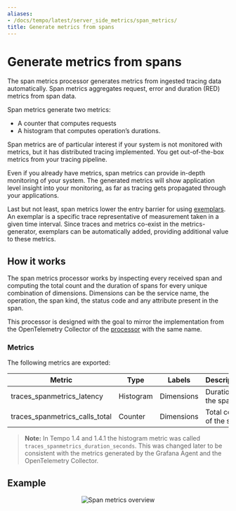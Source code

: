 ```yaml
---
aliases:
- /docs/tempo/latest/server_side_metrics/span_metrics/
title: Generate metrics from spans
---
```


# Generate metrics from spans

The span metrics processor generates metrics from ingested tracing data automatically.
Span metrics aggregates request, error and duration (RED) metrics from span data.

Span metrics generate two metrics:
* A counter that computes requests
* A histogram that computes operation’s durations.

Span metrics are of particular interest if your system is not monitored with metrics,
but it has distributed tracing implemented.
You get out-of-the-box metrics from your tracing pipeline.

Even if you already have metrics, span metrics can provide in-depth monitoring of your system.
The generated metrics will show application level insight into your monitoring,
as far as tracing gets propagated through your applications.

Last but not least, span metrics lower the entry barrier for using [exemplars](https://grafana.com/docs/grafana/latest/basics/exemplars/).
An exemplar is a specific trace representative of measurement taken in a given time interval.
Since traces and metrics co-exist in the metrics-generator,
exemplars can be automatically added, providing additional value to these metrics.

## How it works

The span metrics processor works by inspecting every received span and computing the total count and the duration of spans for every unique combination of dimensions.
Dimensions can be the service name, the operation, the span kind, the status code and any attribute present in the span.

This processor is designed with the goal to mirror the implementation from the OpenTelemetry Collector of the [processor](https://github.com/open-telemetry/opentelemetry-collector-contrib/tree/main/processor/spanmetricsprocessor) with the same name.

### Metrics

The following metrics are exported:

| Metric                         | Type      | Labels     | Description             |
|--------------------------------|-----------|------------|-------------------------|
| traces_spanmetrics_latency     | Histogram | Dimensions | Duration of the span    |
| traces_spanmetrics_calls_total | Counter   | Dimensions | Total count of the span |

> **Note:** In Tempo 1.4 and 1.4.1 the histogram metric was called `traces_spanmetrics_duration_seconds`. This was changed later to be consistent with the metrics generated by the Grafana Agent and the OpenTelemetry Collector.

## Example

<p align="center"><img src="../span-metrics-example.png" alt="Span metrics overview"></p>